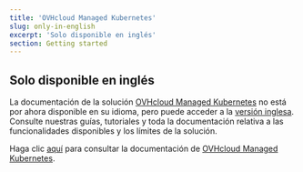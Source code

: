 ```yaml
---
title: 'OVHcloud Managed Kubernetes'
slug: only-in-english
excerpt: 'Solo disponible en inglés'
section: Getting started
---
```


## Solo disponible en inglés

La documentación de la solución [OVHcloud Managed Kubernetes](https://www.ovh.es/public-cloud/kubernetes/) no está por ahora disponible en su idioma, pero puede acceder a la [versión inglesa](https://docs.ovh.com/gb/en/kubernetes/). Consulte nuestras guías, tutoriales y toda la documentación relativa a las funcionalidades disponibles y los límites de la solución.

Haga clic [aquí](https://docs.ovh.com/gb/en/kubernetes/) para consultar la documentación de [OVHcloud Managed Kubernetes](https://www.ovh.es/public-cloud/kubernetes/).
